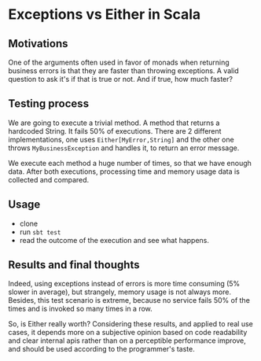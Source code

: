 # Exceptions vs Either in Scala

## Motivations
One of the arguments often used in favor of monads when returning business errors is that
they are faster than throwing exceptions. A valid question to ask it's if that is true or not. 
And if true, how much faster?

## Testing process
We are going to execute a trivial method. A method that returns a hardcoded String. It fails 50% of executions. 
There are 2 different implementations, one uses `Either[MyError,String]` and the other one throws `MyBusinessException` 
and handles it, to return an error message. 

We execute each method a huge number of times, so that we have enough data. 
After both executions, processing time and memory usage data is collected and compared.  

## Usage
* clone
* run `sbt test`
* read the outcome of the execution and see what happens.

## Results and final thoughts
 Indeed, using exceptions instead of errors is more time consuming (5% slower in average), but strangely, memory usage is not always more. 
 Besides, this test scenario is extreme, because no service fails 50% of the times and is invoked so many times in a row. 
 
 So, is Either really worth? Considering these results, and applied to real use cases, 
 it depends more on a subjective opinion based on code readability and clear internal apis rather than on a perceptible performance improve, and should be used according to the programmer's taste.         